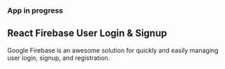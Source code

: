 ### App in progress

## React Firebase User Login & Signup

<p>Google Firebase is an awesome solution for quickly and easily managing user login, 
signup, and registration.</p>
